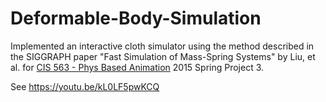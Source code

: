 # Deformable-Body-Simulation
Implemented an interactive cloth simulator using the method described in the SIGGRAPH paper "Fast Simulation of Mass-Spring Systems" by Liu, et al. for [CIS 563 - Phys Based Animation](https://www.coursicle.com/penn/courses/CIS/563/) 2015 Spring Project 3.

See https://youtu.be/kL0LF5pwKCQ
